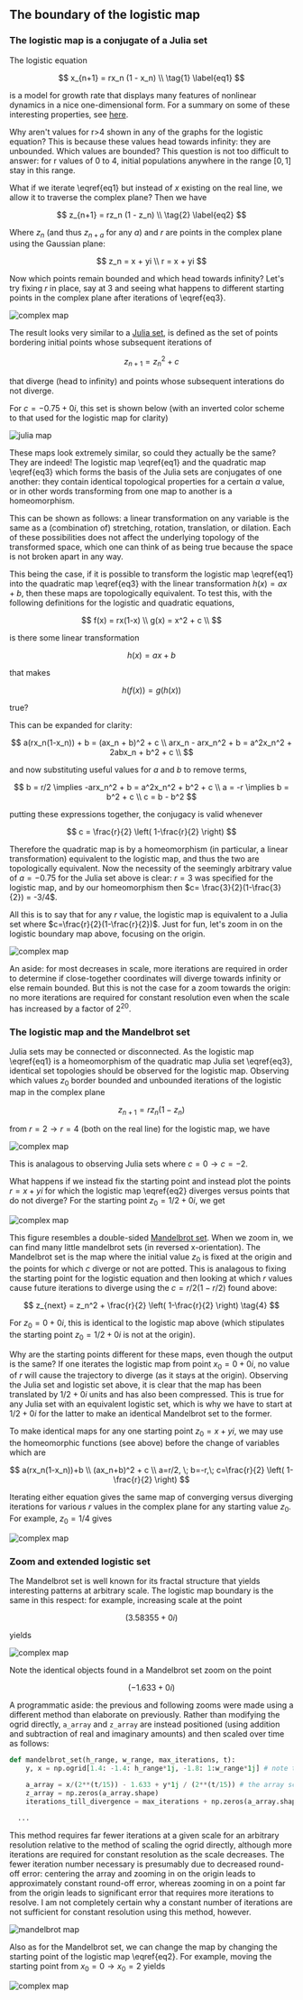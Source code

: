 ## The boundary of the logistic map

### The logistic map is a conjugate of a Julia set

The logistic equation

$$
x_{n+1} = rx_n (1 - x_n) \\
\tag{1} \label{eq1}
$$

is a model for growth rate that displays many features of nonlinear dynamics in a nice one-dimensional form. For a summary on some of these interesting properties, see [here](/logistic-map.md).

Why aren't values for r>4 shown in any of the graphs for the logistic equation? This is because these values head towards infinity: they are unbounded.  Which values are bounded? This question is not too difficult to answer: for r values of 0 to 4, initial populations anywhere in the range $[0, 1]$ stay in this range.  

What if we iterate \eqref{eq1} but instead of $x$ existing on the real line, we allow it to traverse the complex plane? Then we have

$$
z_{n+1} = rz_n (1 - z_n) \\
\tag{2} \label{eq2}
$$

Where $z_n$ (and thus $z_{n+a}$ for any $a$) and $r$ are points in the complex plane using the Gaussian plane:

$$
z_n = x + yi \\
r = x + yi
$$

Now which points remain bounded and which head towards infinity?  Let's try fixing $r$ in place, say at $3$ and seeing what happens to different starting points in the complex plane after iterations of \eqref{eq3}.  

![complex map]({{https://blbadger.github.io}}/logistic_map/logistic_boundary_3_fixed_r.png)

The result looks very similar to a [Julia set](/julia-sets.md), is defined as the set of points bordering initial points whose subsequent iterations of 

$$
z_{n+1} = z_n^2 + c
\tag{3} \label{eq3}
$$

that diverge (head to infinity) and points whose subsequent interations do not diverge.

For $c = -0.75 + 0i$, this set is shown below (with an inverted color scheme to that used for the logistic map for clarity)

![julia map]({{https://blbadger.github.io}}/logistic_map/julia_-0.75.png)

These maps look extremely similar, so could they actually be the same?  They are indeed!  The logistic map \eqref{eq1} and the quadratic map \eqref{eq3} which forms the basis of the Julia sets are conjugates of one another: they contain identical topological properties for a certain $a$ value, or in other words transforming from one map to another is a homeomorphism.  

This can be shown as follows: a linear transformation on any variable is the same as a (combination of) stretching, rotation, translation, or dilation.  Each of these possibilities does not affect the underlying topology of the transformed space, which one can think of as being true because the space is not broken apart in any way.  

This being the case, if it is possible to transform the logistic map \eqref{eq1} into the quadratic map \eqref{eq3} with the linear transformation $h(x) = ax+b$, then these maps are topologically equivalent.  To test this, with the following definitions for the logistic and quadratic equations,

$$
f(x) = rx(1-x) \\
g(x) = x^2 + c \\
$$

is there some linear transformation

$$
h(x) = ax+b 
$$

that makes

$$
h(f(x)) = g(h(x))
$$

true?

This can be expanded for clarity:

$$
a(rx_n(1-x_n)) + b = (ax_n + b)^2 + c \\
arx_n - arx_n^2 + b = a^2x_n^2 + 2abx_n + b^2 + c \\
$$

and now  substituting useful values for $a$ and $b$ to remove terms,

$$
b = r/2 \implies -arx_n^2 + b = a^2x_n^2 + b^2 + c \\
a = -r \implies b = b^2 + c \\
c = b - b^2
$$

putting these expressions together, the conjugacy is valid whenever

$$
c = \frac{r}{2} \left( 1-\frac{r}{2} \right)
$$

Therefore the quadratic map is by a homeomorphism (in particular, a linear transformation) equivalent to the logistic map, and thus the two are topologically equivalent.  Now the necessity of the seemingly arbitrary value of $a=-0.75$ for the Julia set above is clear: $r=3$ was specified for the logistic map, and by our homeomorphism then $c= \frac{3}{2}(1-\frac{3}{2}) = -3/4$.  

All this is to say that for any $r$ value, the logistic map is equivalent to a Julia set where $c=\frac{r}{2}(1-\frac{r}{2})$. Just for fun, let's zoom in on the logistic boundary map above, focusing on the origin.

 
![complex map]({{https://blbadger.github.io}}/logistic_map/logistic_bound_fixed_r.gif)
 
An aside: for most decreases in scale, more iterations are required in order to determine if close-together coordinates will diverge towards infinity or else remain bounded.  But this is not the case for a zoom towards the origin: no more iterations are required for constant resolution even when the scale has increased by a factor of $2^{20}$.

### The logistic map and the Mandelbrot set

Julia sets may be connected or disconnected.  As the logistic map \eqref{eq1} is a homeomorphism of the quadratic map Julia set \eqref{eq3}, identical set topologies should be observed for the logistic map. Observing which values $z_0$ border bounded and unbounded iterations of the logistic map in the complex plane

$$
z_{n+1} = rz_n(1-z_n)
\tag{2}
$$

from $r=2 \to r=4$ (both on the real line) for the logistic map, we have

 
![complex map]({{https://blbadger.github.io}}/logistic_map/logistic_boundary_fixed_r.gif)
 

This is analagous to observing Julia sets where $c=0 \to c=-2$.  

What happens if we instead fix the starting point and instead plot the points $r = x + yi$ for which the logistic map \eqref{eq2} diverges versus points that do not diverge? For the starting point $z_0 = 1/2 + 0i$, we get 

![complex map]({{https://blbadger.github.io}}/logistic_map/logistic_bound_0.5.png)

This figure resembles a double-sided [Mandelbrot set](/mandelbrot-set.md).  When we zoom in, we can find many little mandelbrot sets (in reversed x-orientation).  The Mandelbrot set is the map where the initial value $z_0$ is fixed at the origin and the points for which $c$ diverge or not are potted.  This is analagous to fixing the starting point for the logistic equation and then looking at which $r$ values cause future iterations to diverge using the $c=r/2(1-r/2)$ found above:

$$
z_{next} = z_n^2 + \frac{r}{2} \left( 1-\frac{r}{2} \right)
\tag{4}
$$

For $z_0 = 0+0i$, this is identical to the logistic map above (which stipulates the starting point $z_0 = 1/2 + 0i$ is not at the origin). 

Why are the starting points different for these maps, even though the output is the same?  If one iterates the logistic map from point $x_0 = 0+0i$, no value of $r$ will cause the trajectory to diverge (as it stays at the origin).  Observing the Julia set and logistic set above, it is clear that the map has been translated by $1/2 + 0i$ units and has also been compressed.  This is true for any Julia set with an equivalent logistic set, which is why we have to start at $1/2 + 0i$ for the latter to make an identical Mandelbrot set to the former.

To make identical maps for any one starting point $z_0 = x + yi$, we may use the homeomorphic functions (see above) before the change of variables which are

$$
a(rx_n(1-x_n))+b \\
(ax_n+b)^2 + c \\
a=r/2, \; b=-r,\; c=\frac{r}{2} \left( 1-\frac{r}{2} \right)
$$

Iterating either equation gives the same map of converging versus diverging iterations for various $r$ values in the complex plane for any starting value $z_0$.  For example, $z_0 = 1/4$ gives

![complex map]({{https://blbadger.github.io}}/logistic_map/logistic_mandelbrot.png)

### Zoom and extended logistic set

The Mandelbrot set is well known for its fractal structure that yields interesting patterns at arbitrary scale.  The logistic map boundary is the same in this respect: for example, increasing scale at the point 

$$
(3.58355 + 0i)
$$

yields

![complex map]({{https://blbadger.github.io}}/logistic_map/logistic_bound_zoom.gif)

Note the identical objects found in a Mandelbrot set zoom on the point 

$$
(-1.633 + 0i)
$$

A programmatic aside: the previous and following zooms were made using a different method than elaborate on previously.  Rather than modifying the ogrid directly, `a_array` and `z_array` are instead positioned (using addition and subtraction of real and imaginary amounts) and then scaled over time as follows:

```python
def mandelbrot_set(h_range, w_range, max_iterations, t):
	y, x = np.ogrid[1.4: -1.4: h_range*1j, -1.8: 1:w_range*1j] # note that the ogrid does not scale

	a_array = x/(2**(t/15)) - 1.633 + y*1j / (2**(t/15)) # the array scales instead
	z_array = np.zeros(a_array.shape)
	iterations_till_divergence = max_iterations + np.zeros(a_array.shape)
  
  ...
```

This method requires far fewer iterations at a given scale for an arbitrary resolution relative to the method of scaling the ogrid directly, although more iterations are required for constant resolution as the scale decreases.  The fewer iteration number necessary is presumably due to decreased round-off error: centering the array and zooming in on the origin leads to approximately constant round-off error, whereas zooming in on a point far from the origin leads to significant error that requires more iterations to resolve.  I am not completely certain why a constant number of iterations are not sufficient for constant resolution using this method, however. 

![mandelbrot map]({{https://blbadger.github.io}}/logistic_map/mandelbrot_zoom_frame.gif)


Also as for the Mandelbrot set, we can change the map by changing the starting point of the logistic map \eqref{eq2}. For example, moving the starting point from $x_0 = 0 \to x_0 = 2$ yields

![complex map]({{https://blbadger.github.io}}/logistic_map/logistic_boundary_fixed_start.gif)
